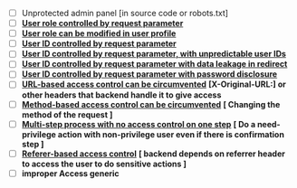 - [ ] Unprotected admin panel [in source code or robots.txt]
- [ ] [**User role controlled by request parameter**](https://portswigger.net/web-security/access-control/lab-user-role-controlled-by-request-parameter)
- [ ] [**User role can be modified in user profile**](https://portswigger.net/web-security/access-control/lab-user-role-can-be-modified-in-user-profile)
- [ ] [**User ID controlled by request parameter**](https://portswigger.net/web-security/access-control/lab-user-id-controlled-by-request-parameter)
- [ ] [**User ID controlled by request parameter, with unpredictable user IDs**](https://portswigger.net/web-security/access-control/lab-user-id-controlled-by-request-parameter-with-unpredictable-user-ids)
- [ ] [**User ID controlled by request parameter with data leakage in redirect**](https://portswigger.net/web-security/access-control/lab-user-id-controlled-by-request-parameter-with-data-leakage-in-redirect)
- [ ] [**User ID controlled by request parameter with password disclosure**](https://portswigger.net/web-security/access-control/lab-user-id-controlled-by-request-parameter-with-password-disclosure)
- [ ] [**URL-based access control can be circumvented**](https://portswigger.net/web-security/access-control/lab-url-based-access-control-can-be-circumvented) **[X-Original-URL:] or other headers that backend handle it to give access**
- [ ] [**Method-based access control can be circumvented**](https://portswigger.net/web-security/access-control/lab-method-based-access-control-can-be-circumvented) **[ Changing the method of the request ]**
- [ ] [**Multi-step process with no access control on one step**](https://portswigger.net/web-security/access-control/lab-multi-step-process-with-no-access-control-on-one-step) **[ Do a need-privilege action with non-privilege user even if there is confirmation step ]**
- [ ] [**Referer-based access control**](https://portswigger.net/web-security/access-control/lab-referer-based-access-control) **[ backend depends on referrer header to access the user to do sensitive actions ]**
- [ ] **improper Access generic**